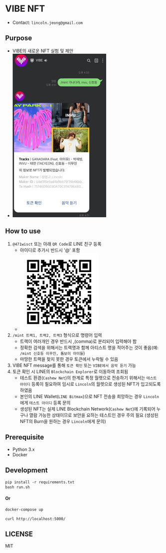 # VIBE NFT
- Contact: `lincoln.jeong@gmail.com`

## Purpose
- VIBE의 새로운 NFT 실험 및 제안
- [<img src="img/screen.png" width="300"/>](img/screen.png)

## How to use
1. `@471wisct` 또는 아래 `QR Code`로 LINE 친구 등록
   - 아이디로 추가시 반드시 '@' 포함
   - [<img src="img/471wisct.png" width="250"/>](img/471wisct.png)
2. `/mint 트랙1, 트랙2, 트랙3` 형식으로 명령어 입력
   - 트랙이 여러개인 경우 반드시 ,(comma)로 분리되어 입력해야 함
   - 정확한 검색을 위해서는 트랙명과 함께 아티스트 명을 적어주는 것이 좋음(예: `/mint 신호등 이무진, 톰보이 아이들`)
   - 마땅한 트랙을 찾지 못한 경우 토큰에서 누락될 수 있음
3. VIBE NFT message를 통해 `토큰 확인` 또는 `VIBE에서 음악 듣기` 가능
4. 토큰 확인 시 LINE의 `Blockchain Explorer`로 이동하여 조회됨
   - 테스트 환경(`Cashew Net`)의 한계로 특정 월렛으로 전송하기 위해서는 `테스트 아이디` 등록이 필요하여 임시로 `Lincoln`의 월렛으로 생성된 NFT가 입고되도록 하였음
   - 본인의 LINE Wallet(`LINE Bitmax`)으로 NFT 전송을 희망하는 경우 `Lincoln`에게 `테스트 아이디` 등록 문의
   - 생성된 NFT는 실제 LINE Blockchain Network(`Cashew Net`)에 기록되어 누구나 열람 가능한 상태이므로 보안을 요하는 테스트인 경우 주의 필요 (생성된 NFT의 Burn을 원하는 경우 `Lincoln`에게 문의)

## Prerequisite

- Python 3.x
- Docker

## Development

```
pip install -r requirements.txt
bash run.sh
```

#### Or

```shell
docker-compose up
```

```shell
curl http://localhost:5000/
```

## LICENSE

MIT
